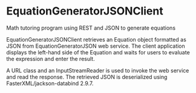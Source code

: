 # EquationGeneratorJSONClient
Math tutoring program using REST and JSON to generate equations
<div>
<p>EquationGeneratorJSONClient retrieves an Equation object formatted as JSON from EquationGeneratorJSON web service. The client application displays the left-hand side of the Equation and waits for users to evaluate the expression and enter the result.</p>

 <p>A URL class and an InputStreamReader is used to invoke the web service and read the response. The retrieved JSON is deserialized using FasterXML/jackson-databind 2.9.7.</p>
 </div>
